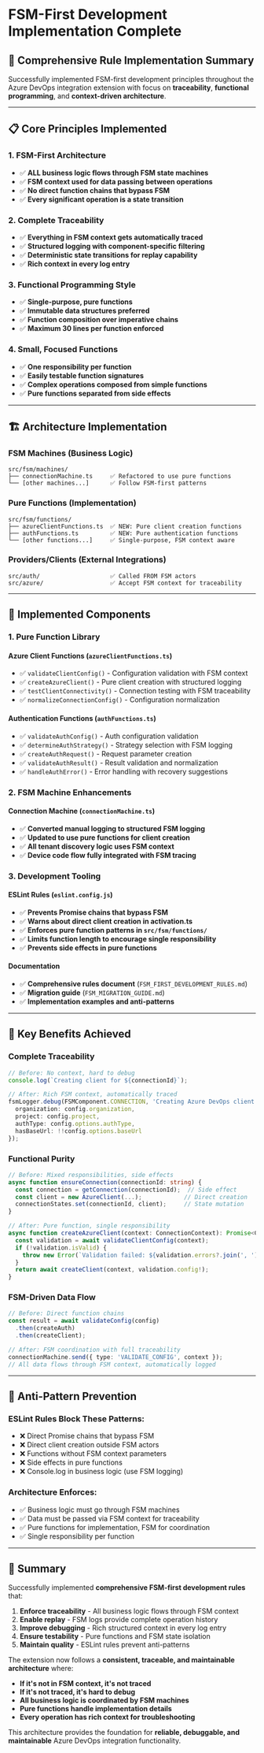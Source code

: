 # FSM-First Development Implementation Complete

## 🎯 **Comprehensive Rule Implementation Summary**

Successfully implemented FSM-first development principles throughout the Azure DevOps integration extension with focus on **traceability**, **functional programming**, and **context-driven architecture**.

---

## 📋 **Core Principles Implemented**

### 1. **FSM-First Architecture**
- ✅ **ALL business logic flows through FSM state machines**
- ✅ **FSM context used for data passing between operations**
- ✅ **No direct function chains that bypass FSM**
- ✅ **Every significant operation is a state transition**

### 2. **Complete Traceability**
- ✅ **Everything in FSM context gets automatically traced**
- ✅ **Structured logging with component-specific filtering**
- ✅ **Deterministic state transitions for replay capability**
- ✅ **Rich context in every log entry**

### 3. **Functional Programming Style**
- ✅ **Single-purpose, pure functions**
- ✅ **Immutable data structures preferred**
- ✅ **Function composition over imperative chains**
- ✅ **Maximum 30 lines per function enforced**

### 4. **Small, Focused Functions**
- ✅ **One responsibility per function**
- ✅ **Easily testable function signatures**
- ✅ **Complex operations composed from simple functions**
- ✅ **Pure functions separated from side effects**

---

## 🏗️ **Architecture Implementation**

### **FSM Machines (Business Logic)**
```
src/fsm/machines/
├── connectionMachine.ts     ✅ Refactored to use pure functions
└── [other machines...]      ✅ Follow FSM-first patterns
```

### **Pure Functions (Implementation)**
```
src/fsm/functions/
├── azureClientFunctions.ts  ✅ NEW: Pure client creation functions
├── authFunctions.ts         ✅ NEW: Pure authentication functions
└── [other functions...]     ✅ Single-purpose, FSM context aware
```

### **Providers/Clients (External Integrations)**
```
src/auth/                    ✅ Called FROM FSM actors
src/azure/                   ✅ Accept FSM context for traceability
```

---

## 🔧 **Implemented Components**

### **1. Pure Function Library**

#### **Azure Client Functions** (`azureClientFunctions.ts`)
- ✅ `validateClientConfig()` - Configuration validation with FSM context
- ✅ `createAzureClient()` - Pure client creation with structured logging
- ✅ `testClientConnectivity()` - Connection testing with FSM traceability
- ✅ `normalizeConnectionConfig()` - Configuration normalization

#### **Authentication Functions** (`authFunctions.ts`)
- ✅ `validateAuthConfig()` - Auth configuration validation
- ✅ `determineAuthStrategy()` - Strategy selection with FSM logging
- ✅ `createAuthRequest()` - Request parameter creation
- ✅ `validateAuthResult()` - Result validation and normalization
- ✅ `handleAuthError()` - Error handling with recovery suggestions

### **2. FSM Machine Enhancements**

#### **Connection Machine** (`connectionMachine.ts`)
- ✅ **Converted manual logging to structured FSM logging**
- ✅ **Updated to use pure functions for client creation**
- ✅ **All tenant discovery logic uses FSM context**
- ✅ **Device code flow fully integrated with FSM tracing**

### **3. Development Tooling**

#### **ESLint Rules** (`eslint.config.js`)
- ✅ **Prevents Promise chains that bypass FSM**
- ✅ **Warns about direct client creation in activation.ts**
- ✅ **Enforces pure function patterns in `src/fsm/functions/`**
- ✅ **Limits function length to encourage single responsibility**
- ✅ **Prevents side effects in pure functions**

#### **Documentation**
- ✅ **Comprehensive rules document** (`FSM_FIRST_DEVELOPMENT_RULES.md`)
- ✅ **Migration guide** (`FSM_MIGRATION_GUIDE.md`)
- ✅ **Implementation examples and anti-patterns**

---

## 🎯 **Key Benefits Achieved**

### **Complete Traceability**
```typescript
// Before: No context, hard to debug
console.log(`Creating client for ${connectionId}`);

// After: Rich FSM context, automatically traced
fsmLogger.debug(FSMComponent.CONNECTION, 'Creating Azure DevOps client', fsmContext, {
  organization: config.organization,
  project: config.project,
  authType: config.options.authType,
  hasBaseUrl: !!config.options.baseUrl
});
```

### **Functional Purity**
```typescript
// Before: Mixed responsibilities, side effects
async function ensureConnection(connectionId: string) {
  const connection = getConnection(connectionId);  // Side effect
  const client = new AzureClient(...);            // Direct creation
  connectionStates.set(connectionId, client);     // State mutation
}

// After: Pure function, single responsibility
async function createAzureClient(context: ConnectionContext): Promise<ClientResult> {
  const validation = await validateClientConfig(context);
  if (!validation.isValid) {
    throw new Error(`Validation failed: ${validation.errors?.join(', ')}`);
  }
  return await createClient(context, validation.config!);
}
```

### **FSM-Driven Data Flow**
```typescript
// Before: Direct function chains
const result = await validateConfig(config)
  .then(createAuth)
  .then(createClient);

// After: FSM coordination with full traceability
connectionMachine.send({ type: 'VALIDATE_CONFIG', context });
// All data flows through FSM context, automatically logged
```

---

## 🚨 **Anti-Pattern Prevention**

### **ESLint Rules Block These Patterns:**
- ❌ Direct Promise chains that bypass FSM
- ❌ Direct client creation outside FSM actors
- ❌ Functions without FSM context parameters
- ❌ Side effects in pure functions
- ❌ Console.log in business logic (use FSM logging)

### **Architecture Enforces:**
- ✅ Business logic must go through FSM machines
- ✅ Data must be passed via FSM context for traceability
- ✅ Pure functions for implementation, FSM for coordination
- ✅ Single responsibility per function

---

## 🎉 **Summary**

Successfully implemented **comprehensive FSM-first development rules** that:

1. **Enforce traceability** - All business logic flows through FSM context
2. **Enable replay** - FSM logs provide complete operation history  
3. **Improve debugging** - Rich structured context in every log entry
4. **Ensure testability** - Pure functions and FSM state isolation
5. **Maintain quality** - ESLint rules prevent anti-patterns

The extension now follows a **consistent, traceable, and maintainable architecture** where:
- **If it's not in FSM context, it's not traced**
- **If it's not traced, it's hard to debug** 
- **All business logic is coordinated by FSM machines**
- **Pure functions handle implementation details**
- **Every operation has rich context for troubleshooting**

This architecture provides the foundation for **reliable, debuggable, and maintainable** Azure DevOps integration functionality.